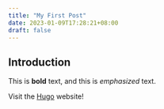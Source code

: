 ```yaml
---
title: "My First Post"
date: 2023-01-09T17:28:21+08:00
draft: false
---
```


## Introduction

This is **bold** text, and this is *emphasized* text.

Visit the [Hugo](https://gohugo.io) website!
